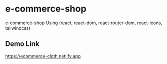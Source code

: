# e-commerce-shop
e-commerce-shop Using (react, react-dom, react-router-dom, react-icons, tailwindcss)
## Demo Link
https://ecommerce-cloth.netlify.app
